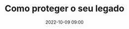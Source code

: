 ---
title: 'Como proteger o seu legado'
type: palestra
speakers:
  - Nickolas Da Silva
picture: /assets/images/schedule/nickolas-da-silva.jpg
linkedin: nawarian
twitter: nawarian
instagram: 
date: '2022-10-09 09:00'
rooms:
  - 2
  - 3
---